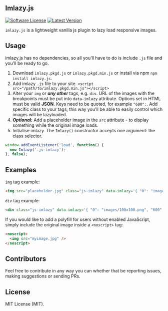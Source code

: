 ## Imlazy.js
[![Software License](https://img.shields.io/badge/license-MIT-brightgreen.svg?style=flat-square)](LICENSE.md)
[![Latest Version](https://img.shields.io/github/release/edtorba/imlazy.js.svg?style=flat-square)](https://github.com/edtorba/imlazy.js/releases)

`imlazy.js` is a lightweight vanilla js plugin to lazy load responsive images.

## Usage
imlazy.js has no dependencies, so all you'll have to do is include `.js` file and you'll be ready to go.

1. Download `imlazy.pkgd.js` or `imlazy.pkgd.min.js` or install via npm `npm install imlazy.js`.
2. Add imlazy `.js` file to your site.
`<script src="/path/to/imlazy.pkgd.min.js"></script>`
3. Alter your `img` or ***any other*** tags, e.g. `div`. URL of the images with the breakpoints must be put into `data-imlazy` attribute. Options set in HTML must be valid **JSON**. Keys need to be quoted, for example `"600":`. Add specific class to your tags, this way you'll be able to easily control which images will be lazyloaded.
4. ***Optional:*** Add a placeholder image in the `src` attribute - to display something while the original image loads.
5. Initialise imlazy. The `Imlazy()` constructor accepts one argument: the class selector.
```js
window.addEventListener('load', function() {
  new Imlazy('.js-imlazy');
}, false);
```

## Examples
`img` tag example:
```html
<img src="placeholder.jpg" class="js-imlazy" data-imlazy='{ "0": "images/100x100.png", "600": "images/600x600.png", "900": "images/900x900.png" }' />
```
`div` tag example:
```html
<div class="js-imlazy" data-imlazy='{ "0": "images/100x100.png", "600": "images/600x600.png" }'></div>
```

If you would like to add a polyfill for users without enabled JavaScript, simply include the original image inside a `<noscript>` tag:
```html
<noscript>
  <img src="myimage.jpg" />
</noscript>
```

## Contributors
Feel free to contribute in any way you can whether that be reporting issues, making suggestions or sending PRs.

## License
MIT License (MIT).
